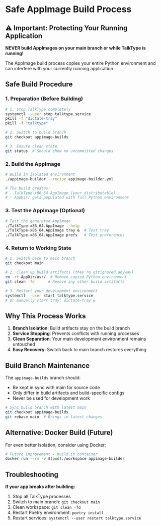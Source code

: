 # Safe AppImage Build Process

## ⚠️ Important: Protecting Your Running Application

**NEVER build AppImages on your main branch or while TalkType is running!**

The AppImage build process copies your entire Python environment and can interfere with your currently running application.

## Safe Build Procedure

### 1. Preparation (Before Building)
```bash
# 1. Stop TalkType completely
systemctl --user stop talktype.service
pkill -f "dictate-tray"
pkill -f "talktype"

# 2. Switch to build branch
git checkout appimage-builds

# 3. Ensure clean state
git status  # Should show no uncommitted changes
```

### 2. Build the AppImage
```bash
# Build in isolated environment
./appimage-builder --recipe appimage-builder.yml

# The build creates:
# - TalkType-x86_64.AppImage (your distributable)
# - AppDir/ gets populated with full Python environment
```

### 3. Test the AppImage (Optional)
```bash
# Test the generated AppImage
./TalkType-x86_64.AppImage --help
./TalkType-x86_64.AppImage tray &  # Test tray
./TalkType-x86_64.AppImage prefs   # Test preferences
```

### 4. Return to Working State
```bash
# 1. Switch back to main branch
git checkout main

# 2. Clean up build artifacts (they're gitignored anyway)
rm -rf AppDir/usr/  # Remove copied Python environment
git clean -fd      # Remove any other build artifacts

# 3. Restart your development environment
systemctl --user start talktype.service
# Or manually start tray: dictate-tray &
```

## Why This Process Works

1. **Branch Isolation**: Build artifacts stay on the build branch
2. **Service Stopping**: Prevents conflicts with running processes
3. **Clean Separation**: Your main development environment remains untouched
4. **Easy Recovery**: Switch back to main branch restores everything

## Build Branch Maintenance

The `appimage-builds` branch should:
- Be kept in sync with main for source code
- Only differ in build artifacts and build-specific configs
- Never be used for development work

```bash
# Sync build branch with latest main
git checkout appimage-builds
git rebase main  # Brings in latest changes
```

## Alternative: Docker Build (Future)

For even better isolation, consider using Docker:
```bash
# Future improvement - build in container
docker run --rm -v $(pwd):/workspace appimage-builder
```

## Troubleshooting

**If your app breaks after building:**
1. Stop all TalkType processes
2. Switch to main branch: `git checkout main`
3. Clean workspace: `git clean -fd`
4. Restart Poetry environment: `poetry install`
5. Restart services: `systemctl --user restart talktype.service`

